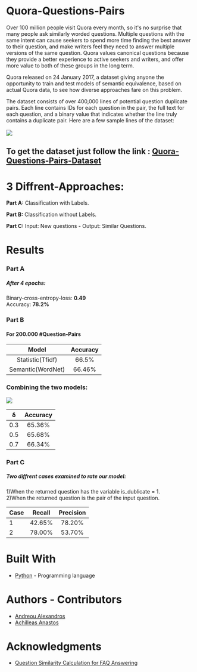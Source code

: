 # Quora-Questions-Pairs

Over 100 million people visit Quora every month, so it's no surprise that many people ask similarly worded questions. Multiple questions with the same intent can cause seekers to spend more time finding the best answer to their question, and make writers feel they need to answer multiple versions of the same question. Quora values canonical questions because they provide a better experience to active seekers and writers, and offer more value to both of these groups in the long term.

Quora released on 24 January 2017, a dataset giving anyone the opportunity to train and test models of semantic equivalence, based on actual Quora data, to see how diverse approaches fare on this problem.

The dataset consists of over 400,000 lines of potential question duplicate pairs. Each line contains IDs for each question in the pair, the full text for each question, and a binary value that indicates whether the line truly contains a duplicate pair. Here are a few sample lines of the dataset:  
<br/>
![](https://qph.fs.quoracdn.net/main-qimg-ea50c7a005eb7750af0b53b07c8caa60)
<br/>

## To get the dataset just follow the link : [Quora-Questions-Pairs-Dataset](https://www.kaggle.com/quora/question-pairs-dataset)



# 3 Diffrent-Approaches:

**Part A:** Classification with Labels.

**Part B:** Classification without Labels.

**Part C:** Input: New questions - Output: Similar Questions.



# Results

### Part A

##### After 4 epochs:
Binary-cross-entropy-loss: **0.49**  
Accuracy: **78.2%**

### Part B

#### For 200.000 #Question-Pairs

| Model                  | Accuracy    |
|:----------------------:|:-----------:|
| Statistic(Tfidf)       | 66.5%       |
| Semantic(WordNet)      | 66.46%      |


### Combining the two models:

![](https://i.imgur.com/t0gqyxz.png)


| δ     |  Accuracy           |
| ----- | :-----------------: |
|  0.3  |  65.36%             |
|  0.5  |  65.68%             |
|  0.7  |  66.34%             |


### Part C

##### Two diffrent cases examined to rate our model:
1)When the returned question has the variable is_dublicate = 1.  
2)When the returned question is the pair of the input question.

| Case    | Recall       | Precision  |
| ------- | :----------: | :--------: |
| 1       | 42.65%       | 78.20%      |
| 2       | 78.00%       | 53.70%     |

# Built With 
* [Python](https://www.python.org/) - Programming language

# Authors - Contributors
* [Andreou Alexandros](https://www.linkedin.com/in/alexandros-andreou-39b278136/)
* [Achilleas Anastos](https://www.linkedin.com/in/achilleas-anastos-281343123/)

# Acknowledgments

* [Question Similarity Calculation for FAQ Answering](https://ieeexplore.ieee.org/document/4438554)
